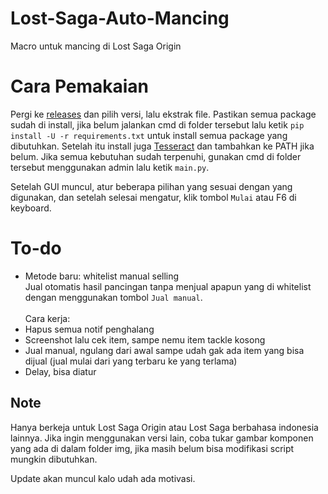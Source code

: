 # Lost-Saga-Auto-Mancing
Macro untuk mancing di Lost Saga Origin

# Cara Pemakaian
Pergi ke [releases](https://github.com/Trisnox/Lost-Saga-Auto-Mancing/releases) dan pilih versi, lalu ekstrak file. Pastikan semua package sudah di install, jika belum jalankan cmd di folder tersebut lalu ketik `pip install -U -r requirements.txt` untuk install semua package yang dibutuhkan. Setelah itu install juga [Tesseract](https://github.com/UB-Mannheim/tesseract/wiki) dan tambahkan ke PATH jika belum. Jika semua kebutuhan sudah terpenuhi, gunakan cmd di folder tersebut menggunakan admin lalu ketik `main.py`.

Setelah GUI muncul, atur beberapa pilihan yang sesuai dengan yang digunakan, dan setelah selesai mengatur, klik tombol `Mulai` atau F6 di keyboard.

# To-do
- Metode baru: whitelist manual selling\
Jual otomatis hasil pancingan tanpa menjual apapun yang di whitelist dengan menggunakan tombol `Jual manual`.\
\
Cara kerja:
 - Hapus semua notif penghalang
 - Screenshot lalu cek item, sampe nemu item tackle kosong
 - Jual manual, ngulang dari awal sampe udah gak ada item yang bisa dijual (jual mulai dari yang terbaru ke yang terlama)
 - Delay, bisa diatur

## Note
Hanya berkeja untuk Lost Saga Origin atau Lost Saga berbahasa indonesia lainnya. Jika ingin menggunakan versi lain, coba tukar gambar komponen yang ada di dalam folder img, jika masih belum bisa modifikasi script mungkin dibutuhkan.

Update akan muncul kalo udah ada motivasi.
